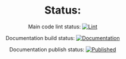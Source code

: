 <div align="center">

# Status:
Main code lint status: 
[![Lint](https://github.com/Kumarion/TimerCountdown/actions/workflows/lint.yaml/badge.svg)](https://github.com/Kumarion/TimerCountdown/actions/workflows/lint.yaml)

Documentation build status: 
[![Documentation](https://github.com/Kumarion/TimerCountdown/actions/workflows/docs.yaml/badge.svg)](https://github.com/Kumarion/TimerCountdown/actions/workflows/docs.yaml)

Documentation publish status: 
[![Published](https://github.com/Kumarion/TimerCountdown/actions/workflows/pages/pages-build-deployment/badge.svg)](https://github.com/Kumarion/TimerCountdown/actions/workflows/pages/pages-build-deployment)

</div>